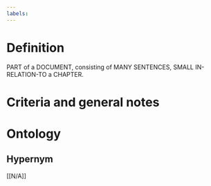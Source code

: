 ```yaml
---
labels: 
---
```


# Definition
PART of a DOCUMENT, consisting of MANY SENTENCES, SMALL IN-RELATION-TO a CHAPTER.
# Criteria and general notes
# Ontology

## Hypernym
[[N/A]]